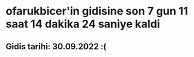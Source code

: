 # ofarukbicer'in gidisine son 7 gun 11 saat 14 dakika 24 saniye kaldi

## Gidis tarihi: 30.09.2022 :(